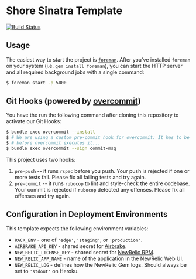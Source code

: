 # Shore Sinatra Template
[![Build Status](https://travis-ci.org/shore-gmbh/sinatra-template.svg?branch=master)](https://travis-ci.org/shore-gmbh/sinatra-template)

## Usage

The easiest way to start the project is [`foreman`][1]. After you've installed
`foreman` on your system (i.e. `gem install foreman`), you can start the HTTP
server and all required background jobs with a single command:

```sh
$ foreman start -p 5000
```

[1]: https://github.com/ddollar/foreman

## Git Hooks (powered by [overcommit][1])

You have the run the following command after cloning this repository to activate
our Git Hooks:

```sh
$ bundle exec overcommit --install
$ # We are using a custom pre-commit hook for overcommit: It has to be "signed"
$ # before overcommit executes it...
$ bundle exec overcommit --sign commit-msg
```

This project uses two hooks:

1. `pre-push` -- it runs `rspec` before you push. Your push is rejected if one
   or more tests fail. Please fix all failing tests and try again.
2. `pre-commit` -- it runs `rubocop` to lint and style-check the entire
   codebase. Your commit is rejected if `rubocop` detected any offenses. Please
   fix all offenses and try again.

[1]: https://github.com/brigade/overcommit

## Configuration in Deployment Environments

This template expects the following environment variables:

 * `RACK_ENV` - one of `'edge'`, `'staging'`, or `'production'`.
 * `AIRBRAKE_API_KEY` - shared secret for [Airbrake][1].
 * `NEW_RELIC_LICENSE_KEY` - shared secret for [NewRelic RPM][2].
 * `NEW_RELIC_APP_NAME` - name of the application in the NewRelic Web UI.
 * `NEW_RELIC_LOG` - defines how the NewRelic Gem logs. Should always be set to
   `'stdout'` on Heroku.

[1]: https://airbrake.io
[2]: https://rpm.newrelic.com
